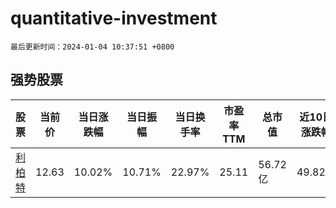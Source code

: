 # quantitative-investment

`最后更新时间：2024-01-04 10:37:51 +0800`

## 强势股票

|股票|当前价|当日涨跌幅|当日振幅|当日换手率|市盈率TTM|总市值|近10日涨跌幅|
|----|----|----|----|----|----|----|----|
|[利柏特](https://xueqiu.com/S/SH605167)|12.63|10.02%|10.71%|22.97%|25.11|56.72亿|49.82%|
